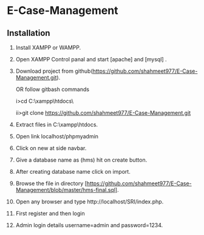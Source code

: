 # E-Case-Management
## Installation

1. Install XAMPP or WAMPP.

2. Open XAMPP Control panal and start [apache] and [mysql] .

3. Download project from github(https://github.com/shahmeet977/E-Case-Management.git).
 
   OR follow gitbash commands

    i>cd C:\\xampp\htdocs\

    ii>git clone https://github.com/shahmeet977/E-Case-Management.git

4. Extract files in C:\\xampp\htdocs\.

5. Open link localhost/phpmyadmin

6. Click on new at side navbar.

7. Give a database name as (hms) hit on create button.

8. After creating database name click on import.

9. Browse the file in directory [https://github.com/shahmeet977/E-Case-Management/blob/master/hms-final.sql].

10. Open any browser and type http://localhost/SRI/index.php.

11. First register and then login

12. Admin login details  username=admin and password=1234.
